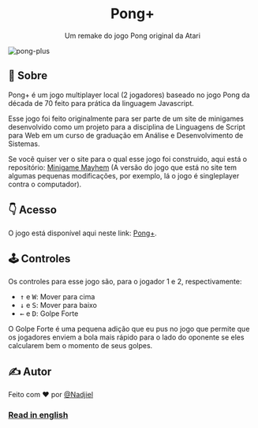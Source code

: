 <h1 align="center">Pong+</h1>
<p align="center">Um remake do jogo Pong original da Atari</p>

![pong-plus](https://github.com/nadjiel/pong-plus/assets/97067805/bebae55b-dd1f-4026-a171-518ea88b630a)

## 🎾 Sobre
Pong+ é um jogo multiplayer local (2 jogadores) baseado no jogo Pong da década de 70 feito para prática da linguagem Javascript.

Esse jogo foi feito originalmente para ser parte de um site de minigames desenvolvido como um projeto para a disciplina de Linguagens de Script para Web em um curso de graduação em Análise e Desenvolvimento de Sistemas.

Se você quiser ver o site para o qual esse jogo foi construido, aqui está o repositório: [Minigame Mayhem](https://github.com/nadjielse/minigame-mayhem) (A versão do jogo que está no site tem algumas pequenas modificações, por exemplo, lá o jogo é singleplayer contra o computador).

## 👇 Acesso
O jogo está disponível aqui neste link: [Pong+](https://nadjiel.github.io/pong-plus/).

## 🕹️ Controles
Os controles para esse jogo são, para o jogador 1 e 2, respectivamente:

- <kbd>&#8593;</kbd> e <kbd>W</kbd>: Mover para cima
- <kbd>&#8595;</kbd> e <kbd>S</kbd>: Mover para baixo
- <kbd>&#8592;</kbd> e <kbd>D</kbd>: Golpe Forte

O Golpe Forte é uma pequena adição que eu pus no jogo que permite que os jogadores enviem a bola mais rápido para o lado do oponente se eles calcularem bem o momento de seus golpes.

## ✍️ Autor
Feito com ❤️ por [@Nadjiel](https://github.com/Nadjiel)

### [Read in english](https://github.com/nadjiel/pong-plus/blob/main/README.md)